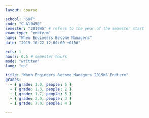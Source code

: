 ```yaml
---
layout: course

school: "SOT"
code: "CLA10450"
semester: "2019WS" # refers to the year of the semester start
exam_type: "endterm"
name: "When Engineers Become Managers"
date: "2019-10-22 12:00:00 +0100"

ects: 1
hours: 0.5 # semester hours
mode: "written"
lang: "en"

title: "When Engineers Become Managers 2019WS Endterm"
grades:
  - { grade: 1.0, people: 5 }
  - { grade: 1.3, people: 2 }
  - { grade: 1.7, people: 5 }
  - { grade: 2.0, people: 3 }
  - { grade: 7.0, people: 4 }

---
```




